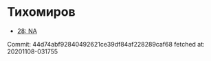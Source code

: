 # Тихомиров
- [28: NA](28.md)

Commit: 44d74abf92840492621ce39df84af228289caf68
 fetched at: 20201108-031755
